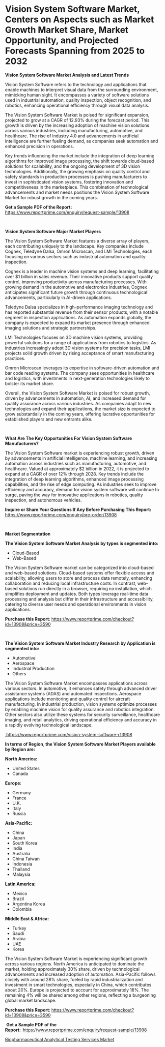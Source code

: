 <p><h1>Vision System Software Market, Centers on Aspects such as Market Growth Market Share, Market Opportunity, and Projected Forecasts Spanning from 2025 to 2032</h1></p><p><strong>Vision System Software Market Analysis and Latest Trends</strong></p>
<p><p>Vision System Software refers to the technology and applications that enable machines to interpret visual data from the surrounding environment, mimicking human sight. It encompasses a variety of software solutions used in industrial automation, quality inspection, object recognition, and robotics, enhancing operational efficiency through visual data analysis.</p><p>The Vision System Software Market is poised for significant expansion, projected to grow at a CAGR of 12.93% during the forecast period. This growth is driven by the increasing adoption of machine vision solutions across various industries, including manufacturing, automotive, and healthcare. The rise of Industry 4.0 and advancements in artificial intelligence are further fueling demand, as companies seek automation and enhanced precision in operations.</p><p>Key trends influencing the market include the integration of deep learning algorithms for improved image processing, the shift towards cloud-based solutions for scalability, and the ongoing development of 3D vision technologies. Additionally, the growing emphasis on quality control and safety standards in production processes is pushing manufacturers to invest in sophisticated vision systems, fostering innovation and competitiveness in the marketplace. This combination of technological advancements and market needs positions the Vision System Software Market for robust growth in the coming years.</p></p>
<p><strong>Get a Sample PDF of the Report:&nbsp;</strong> <a href="https://www.reportprime.com/enquiry/request-sample/13908?utm_campaign=2749&utm_medium=2&utm_source=Github&utm_content=ia&utm_term=20032025&utm_id=vision-system-software">https://www.reportprime.com/enquiry/request-sample/13908</a></p>
<p>&nbsp;</p>
<p><strong>Vision System Software Major Market Players</strong></p>
<p><p>The Vision System Software Market features a diverse array of players, each contributing uniquely to the landscape. Key companies include Cognex, Teledyne Dalsa, Omron Microscan, and LMI Technologies, each focusing on various sectors such as industrial automation and quality inspection.</p><p>Cognex is a leader in machine vision systems and deep learning, facilitating over $1 billion in sales revenue. Their innovative products support quality control, improving productivity across manufacturing processes. With growing demand in the automotive and electronics industries, Cognex anticipates significant future growth through continuous technological advancements, particularly in AI-driven applications.</p><p>Teledyne Dalsa specializes in high-performance imaging technology and has reported substantial revenue from their sensor products, with a notable segment in inspection applications. As automation expands globally, the company is expected to expand its market presence through enhanced imaging solutions and strategic partnerships.</p><p>LMI Technologies focuses on 3D machine vision systems, providing powerful solutions for a range of applications from robotics to logistics. As industries increasingly adopt 3D vision systems for precision tasks, LMI projects solid growth driven by rising acceptance of smart manufacturing practices.</p><p>Omron Microscan leverages its expertise in software-driven automation and bar code reading systems. The company sees opportunities in healthcare and logistics, with investments in next-generation technologies likely to bolster its market share.</p><p>Overall, the Vision System Software Market is poised for robust growth, driven by advancements in automation, AI, and increased demand for quality assurance across various industries. As companies adapt to new technologies and expand their applications, the market size is expected to grow substantially in the coming years, offering lucrative opportunities for established players and new entrants alike.</p></p>
<p>&nbsp;</p>
<p><strong>What Are The Key Opportunities For Vision System Software Manufacturers?</strong></p>
<p><p>The Vision System Software market is experiencing robust growth, driven by advancements in artificial intelligence, machine learning, and increasing automation across industries such as manufacturing, automotive, and healthcare. Valued at approximately $2 billion in 2022, it is projected to expand at a CAGR of over 12% through 2028. Key trends include the integration of deep learning algorithms, enhanced image processing capabilities, and the rise of edge computing. As industries seek to improve efficiency and accuracy, demand for vision system software will continue to surge, paving the way for innovative applications in robotics, quality inspection, and autonomous vehicles.</p></p>
<p><strong>Inquire or Share Your Questions If Any Before Purchasing This Report:</strong> <a href="https://www.reportprime.com/enquiry/pre-order/13908?utm_campaign=2749&utm_medium=2&utm_source=Github&utm_content=ia&utm_term=20032025&utm_id=vision-system-software">https://www.reportprime.com/enquiry/pre-order/13908</a></p>
<p>&nbsp;</p>
<p><strong>Market Segmentation</strong></p>
<p><strong>The Vision System Software Market Analysis by types is segmented into:</strong></p>
<p><ul><li>Cloud-Based</li><li>Web-Based</li></ul></p>
<p><p>The Vision System Software market can be categorized into cloud-based and web-based solutions. Cloud-based systems offer flexible access and scalability, allowing users to store and process data remotely, enhancing collaboration and reducing local infrastructure costs. In contrast, web-based solutions run directly in a browser, requiring no installation, which simplifies deployment and updates. Both types leverage real-time data processing and analysis but differ in their infrastructure and accessibility, catering to diverse user needs and operational environments in vision applications.</p></p>
<p><strong>Purchase this Report:&nbsp;</strong><a href="https://www.reportprime.com/checkout?id=13908&price=3590&utm_campaign=2749&utm_medium=2&utm_source=Github&utm_content=ia&utm_term=20032025&utm_id=vision-system-software">https://www.reportprime.com/checkout?id=13908&price=3590</a></p>
<p>&nbsp;</p>
<p><strong>The Vision System Software Market Industry Research by Application is segmented into:</strong></p>
<p><ul><li>Automotive</li><li>Aerospace</li><li>Industrial Production</li><li>Others</li></ul></p>
<p><p>The Vision System Software Market encompasses applications across various sectors. In automotive, it enhances safety through advanced driver assistance systems (ADAS) and automated inspections. Aerospace applications include monitoring and quality control for aircraft manufacturing. In industrial production, vision systems optimize processes by enabling machine vision for quality assurance and robotics integration. Other sectors also utilize these systems for security surveillance, healthcare imaging, and retail analytics, driving operational efficiency and accuracy in a rapidly evolving technological landscape.</p></p>
<p><a href="https://www.reportprime.com/vision-system-software-r13908?utm_campaign=2749&utm_medium=2&utm_source=Github&utm_content=ia&utm_term=20032025&utm_id=vision-system-software">&nbsp;https://www.reportprime.com/vision-system-software-r13908</a></p>
<p><strong>In terms of Region, the Vision System Software Market Players available by Region are:</strong></p>
<p>
    <p> <strong> North America: </strong>
        <ul>
            <li>United States</li>
            <li>Canada</li>
        </ul>
        </p> 
    <p> <strong> Europe: </strong>
        <ul>
            <li>Germany</li>
            <li>France</li>
            <li>U.K.</li>
            <li>Italy</li>
            <li>Russia</li>
        </ul>
        </p> 
    <p> <strong> Asia-Pacific: </strong>
        <ul>
            <li>China</li>
            <li>Japan</li>
            <li>South Korea</li>
            <li>India</li>
            <li>Australia</li>
            <li>China Taiwan</li>
            <li>Indonesia</li>
            <li>Thailand</li>
            <li>Malaysia</li>
        </ul>
        </p> 
    <p> <strong> Latin America: </strong>
        <ul>
            <li>Mexico</li>
            <li>Brazil</li>
            <li>Argentina Korea</li>
            <li>Colombia</li>
        </ul>
        </p> 
    <p> <strong> Middle East & Africa: </strong>
        <ul>
            <li>Turkey</li>
            <li>Saudi</li>
            <li>Arabia</li>
            <li>UAE</li>
            <li>Korea</li>
        </ul>
    </p>
    </p>
<p><p>The Vision System Software Market is experiencing significant growth across various regions. North America is anticipated to dominate the market, holding approximately 30% share, driven by technological advancements and increased adoption of automation. Asia-Pacific follows closely with around 28% share, fueled by rapid industrialization and investment in smart technologies, especially in China, which contributes about 20%. Europe is projected to account for approximately 18%. The remaining 4% will be shared among other regions, reflecting a burgeoning global market landscape.</p></p>
<p><strong>Purchase this Report: </strong><a href="https://www.reportprime.com/checkout?id=13908&price=3590&utm_campaign=2749&utm_medium=2&utm_source=Github&utm_content=ia&utm_term=20032025&utm_id=vision-system-software">https://www.reportprime.com/checkout?id=13908&price=3590</a></p>
<p>&nbsp;<strong>Get a Sample PDF of the Report:&nbsp;&nbsp;</strong><a href="https://www.reportprime.com/enquiry/request-sample/13908?utm_campaign=2749&utm_medium=2&utm_source=Github&utm_content=ia&utm_term=20032025&utm_id=vision-system-software">https://www.reportprime.com/enquiry/request-sample/13908</a></p>
<p><strong></strong></p>
<p><p><a href="https://github.com/GenaGaines34/Market-Research-Report-List-2/blob/main/biopharmaceutical-analytical-testing-services-market.md?utm_campaign=2749&utm_medium=2&utm_source=Github&utm_content=ia&utm_term=20032025&utm_id=vision-system-software">Biopharmaceutical Analytical Testing Services Market</a></p></p>